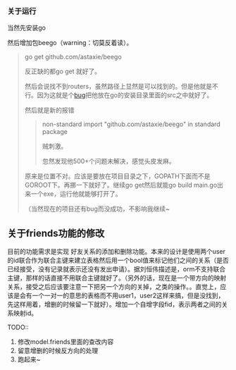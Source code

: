### 关于运行

当然先安装go

然后增加包beego（warning：切莫反着读）。

> go get github.com/astaxie/beego
>
> 反正缺的都go get 就好了。
>
> 然后会说找不到routers，虽然路径上显然是可以找到的。但是他就是不行。因为这就是个[bug](<https://github.com/astaxie/beego/issues/810>)把他放在go的安装目录里面的src之中就好了。
>
> 然后就是新的报错
>
> > non-standard import "github.com/astaxie/beego" in standard package
> >
> > 贼刺激。
> >
> > 忽然发现他500+个问题未解决，感觉头皮发麻。
>
> 原来是位置不对。应该是要放在项目目录之下，GOPATH下面而不是GOROOT下。再挪一下就好了。继续go get然后就能go build main.go出来一个exe，运行他就能够打开了。
>
> （当然现在的项目还有bug而没成功，不影响我继续~



## 关于friends功能的修改

目前的功能需求是实现 好友关系的添加和删除功能。本来的设计是使用两个user的id联合作为联合主键来建立表格然后用一个bool值来标记他们之间的关系（是否已经接受，没有记录就表示还没有发出申请）。据刘恒伟描述是，orm不支持联合主键，那样的话直接不用联合主键就好了。（另外的话，现在是一个带方向的映射关系，接受之后应该要注意一下把另一个方向的关掉，之类的操作。。直觉上，应该是会有一个一对一的意思的表格而不用user1，user2这样来搞，但是没找到，先这样用着，增删的时候留一下就好）。增加一个自增字段fid，表示两者之间的关系映射id。



TODO::

1. 修改model.friends里面的查改内容
2. 留意增删的时候反方向的处理
3. 跑起来~